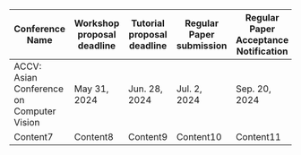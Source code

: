 | Conference Name | Workshop proposal deadline | Tutorial proposal deadline | Regular Paper submission | Regular Paper Acceptance Notification | Dates | Ranking | Link |
|----------|----------|----------|----------|----------|----------|----------|----------|
| ACCV: Asian Conference on Computer Vision | May 31, 2024 | Jun. 28, 2024 | Jul. 2, 2024 | Sep. 20, 2024 | Dec. 8-12 | B | [Link](https://accv2024.org/) |
| Content7 | Content8 | Content9 | Content10| Content11| Content12| Content12|  |

